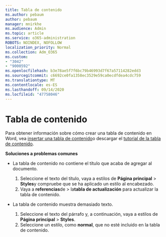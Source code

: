 ```yaml
---
title: Tabla de contenido
ms.author: pebaum
author: pebaum
manager: mnirkhe
ms.audience: Admin
ms.topic: article
ms.service: o365-administration
ROBOTS: NOINDEX, NOFOLLOW
localization_priority: Normal
ms.collection: Adm_O365
ms.custom:
- "3042"
- "9000592"
ms.openlocfilehash: b3e78ae5f7f6bc79b46993d7f67a57114282edd3
ms.sourcegitcommit: c6692ce0fa1358ec3529e59ca0ecdfdea4cdc759
ms.translationtype: MT
ms.contentlocale: es-ES
ms.lasthandoff: 09/14/2020
ms.locfileid: "47758046"
---
```

# <a name="table-of-contents"></a>Tabla de contenido

Para obtener información sobre cómo crear una tabla de contenido en Word, vea [insertar una tabla de contenido](https://support.office.com/article/882e8564-0edb-435e-84b5-1d8552ccf0c0)o descargar el [tutorial de la tabla de contenido](https://go.microsoft.com/fwlink/?linkid=2065106).

**Soluciones a problemas comunes**

- La tabla de contenido no contiene el título que acaba de agregar al documento.
  1. Seleccione el texto del título, vaya a estilos de **Página principal**  >  **Styles**y compruebe que se ha aplicado un estilo al encabezado.
  2. Vaya a **referencias**de  >  la**tabla de actualización** para actualizar la tabla de contenido.

- La tabla de contenido muestra demasiado texto. 
  1. Seleccione el texto del párrafo y, a continuación, vaya a estilos de **Página principal**  >  **Styles**.
  2. Seleccione un estilo, como **normal**, que no esté incluido en la tabla de contenido.